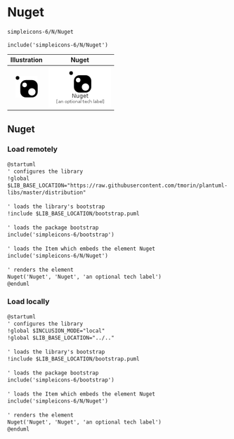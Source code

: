 # Nuget


```text
simpleicons-6/N/Nuget
```

```text
include('simpleicons-6/N/Nuget')
```



| Illustration | Nuget |
| :---: | :---: |
| ![illustration for Illustration](../../simpleicons-6/N/Nuget.png) | ![illustration for Nuget](../../simpleicons-6/N/Nuget.Local.png) |




## Nuget

### Load remotely
```plantuml
@startuml
' configures the library
!global $LIB_BASE_LOCATION="https://raw.githubusercontent.com/tmorin/plantuml-libs/master/distribution"

' loads the library's bootstrap
!include $LIB_BASE_LOCATION/bootstrap.puml

' loads the package bootstrap
include('simpleicons-6/bootstrap')

' loads the Item which embeds the element Nuget
include('simpleicons-6/N/Nuget')

' renders the element
Nuget('Nuget', 'Nuget', 'an optional tech label')
@enduml
```

### Load locally
```plantuml
@startuml
' configures the library
!global $INCLUSION_MODE="local"
!global $LIB_BASE_LOCATION="../.."

' loads the library's bootstrap
!include $LIB_BASE_LOCATION/bootstrap.puml

' loads the package bootstrap
include('simpleicons-6/bootstrap')

' loads the Item which embeds the element Nuget
include('simpleicons-6/N/Nuget')

' renders the element
Nuget('Nuget', 'Nuget', 'an optional tech label')
@enduml
```

